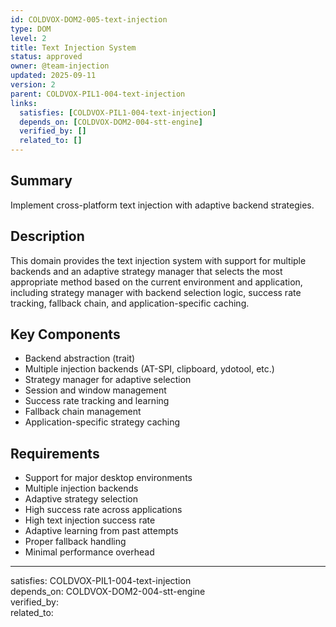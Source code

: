```yaml
---
id: COLDVOX-DOM2-005-text-injection
type: DOM
level: 2
title: Text Injection System
status: approved
owner: @team-injection
updated: 2025-09-11
version: 2
parent: COLDVOX-PIL1-004-text-injection
links:
  satisfies: [COLDVOX-PIL1-004-text-injection]
  depends_on: [COLDVOX-DOM2-004-stt-engine]
  verified_by: []
  related_to: []
---
```


## Summary
Implement cross-platform text injection with adaptive backend strategies.

## Description
This domain provides the text injection system with support for multiple backends and an adaptive strategy manager that selects the most appropriate method based on the current environment and application, including strategy manager with backend selection logic, success rate tracking, fallback chain, and application-specific caching.

## Key Components
- Backend abstraction (trait)
- Multiple injection backends (AT-SPI, clipboard, ydotool, etc.)
- Strategy manager for adaptive selection
- Session and window management
- Success rate tracking and learning
- Fallback chain management
- Application-specific strategy caching

## Requirements
- Support for major desktop environments
- Multiple injection backends
- Adaptive strategy selection
- High success rate across applications
- High text injection success rate
- Adaptive learning from past attempts
- Proper fallback handling
- Minimal performance overhead

---
satisfies: COLDVOX-PIL1-004-text-injection  
depends_on: COLDVOX-DOM2-004-stt-engine  
verified_by:  
related_to:
